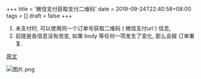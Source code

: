 +++
title = '微信支付获取支付二维码'
date = 2019-09-24T22:40:58+08:00
tags = []
draft = false
+++

1. 未支付时, 可以使用同一个订单号获取二维码 ( 微信支付url ) 信息, 
2. 前提是各信息没有改变,  如果 body 等任何一项发生了变化, 那么会报 订单重复.


[原文](https://jingyan.baidu.com/article/f79b7cb360d9379145023e62.html)

![图片.png](https://upload-images.jianshu.io/upload_images/4073481-2605673f4edeb0e7.png?imageMogr2/auto-orient/strip%7CimageView2/2/w/1240)
